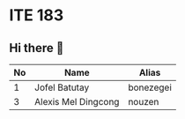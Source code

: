 # ITE 183 
## Hi there 👋

| No      | Name         | Alias       |
|---------|--------------|-------------|
| 1       |Jofel Batutay       | bonezegei   | 
| 3       |Alexis Mel Dingcong | nouzen      |
